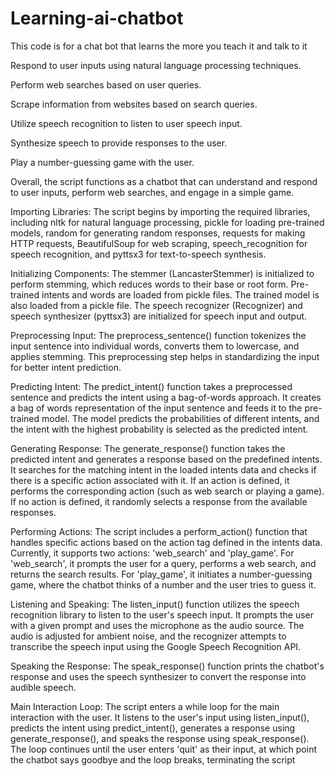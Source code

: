# Learning-ai-chatbot
This code is for a chat bot that learns the more you teach it and talk to it

Respond to user inputs using natural language processing techniques.

Perform web searches based on user queries.

Scrape information from websites based on search queries.

Utilize speech recognition to listen to user speech input.

Synthesize speech to provide responses to the user.

Play a number-guessing game with the user.

Overall, the script functions as a chatbot that can understand and respond to user inputs, perform web searches, and engage in a simple game.


Importing Libraries: The script begins by importing the required libraries, including nltk for natural language processing, pickle for loading pre-trained models, random for generating random responses, requests for making HTTP requests, BeautifulSoup for web scraping, speech_recognition for speech recognition, and pyttsx3 for text-to-speech synthesis.

Initializing Components: The stemmer (LancasterStemmer) is initialized to perform stemming, which reduces words to their base or root form. Pre-trained intents and words are loaded from pickle files. The trained model is also loaded from a pickle file. The speech recognizer (Recognizer) and speech synthesizer (pyttsx3) are initialized for speech input and output.

Preprocessing Input: The preprocess_sentence() function tokenizes the input sentence into individual words, converts them to lowercase, and applies stemming. This preprocessing step helps in standardizing the input for better intent prediction.

Predicting Intent: The predict_intent() function takes a preprocessed sentence and predicts the intent using a bag-of-words approach. It creates a bag of words representation of the input sentence and feeds it to the pre-trained model. The model predicts the probabilities of different intents, and the intent with the highest probability is selected as the predicted intent.

Generating Response: The generate_response() function takes the predicted intent and generates a response based on the predefined intents. It searches for the matching intent in the loaded intents data and checks if there is a specific action associated with it. If an action is defined, it performs the corresponding action (such as web search or playing a game). If no action is defined, it randomly selects a response from the available responses.

Performing Actions: The script includes a perform_action() function that handles specific actions based on the action tag defined in the intents data. Currently, it supports two actions: 'web_search' and 'play_game'. For 'web_search', it prompts the user for a query, performs a web search, and returns the search results. For 'play_game', it initiates a number-guessing game, where the chatbot thinks of a number and the user tries to guess it.

Listening and Speaking: The listen_input() function utilizes the speech recognition library to listen to the user's speech input. It prompts the user with a given prompt and uses the microphone as the audio source. The audio is adjusted for ambient noise, and the recognizer attempts to transcribe the speech input using the Google Speech Recognition API.

Speaking the Response: The speak_response() function prints the chatbot's response and uses the speech synthesizer to convert the response into audible speech.

Main Interaction Loop: The script enters a while loop for the main interaction with the user. It listens to the user's input using listen_input(), predicts the intent using predict_intent(), generates a response using generate_response(), and speaks the response using speak_response(). The loop continues until the user enters 'quit' as their input, at which point the chatbot says goodbye and the loop breaks, terminating the script 
